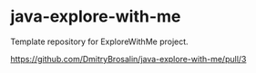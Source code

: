 # java-explore-with-me
Template repository for ExploreWithMe project.

https://github.com/DmitryBrosalin/java-explore-with-me/pull/3